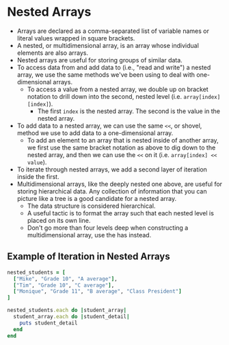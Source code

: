 # Nested Arrays

- Arrays are declared as a comma-separated list of variable names or literal values wrapped in square brackets.
- A nested, or multidimensional array, is an array whose individual elements are also arrays.
- Nested arrays are useful for storing groups of similar data.
- To access data from and add data to (i.e., "read and write") a nested array, we use the same methods we've been using to deal with one-dimensional arrays.
  - To access a value from a nested array, we double up on bracket notation to drill down into the second, nested level (i.e. `array[index][index]`).
    - The first `index` is the nested array. The second is the value in the nested array.
- To add data to a nested array, we can use the same `<<`, or shovel, method we use to add data to a one-dimensional array.
  - To add an element to an array that is nested inside of another array, we first use the same bracket notation as above to dig down to the nested array, and then we can use the `<<` on it (i.e. `array[index] << value`).
- To iterate through nested arrays, we add a second layer of iteration inside the first.
- Multidimensional arrays, like the deeply nested one above, are useful for storing hierarchical data. Any collection of information that you can picture like a tree is a good candidate for a nested array.
  - The data structure is considered hierarchical.
  - A useful tactic is to format the array such that each nested level is placed on its own line.
  - Don't go more than four levels deep when constructing a multidimensional array, use the has instead.

## Example of Iteration in Nested Arrays

```ruby
nested_students = [
  ["Mike", "Grade 10", "A average"], 
  ["Tim", "Grade 10", "C average"], 
  ["Monique", "Grade 11", "B average", "Class President"]
]

nested_students.each do |student_array|
  student_array.each do |student_detail|
    puts student_detail
  end
end
```
